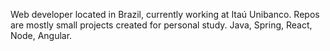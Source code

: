 Web developer located in Brazil, currently working at Itaú Unibanco.
Repos are mostly small projects created for personal study.
Java, Spring, React, Node, Angular.
